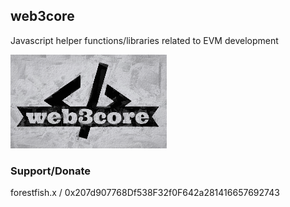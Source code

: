 ## web3core 

Javascript helper functions/libraries related to EVM development

![alt text](https://github.com/p00temkin/web3core/blob/master/img/web3core.png?raw=true)

### Support/Donate

forestfish.x / 0x207d907768Df538F32f0F642a281416657692743
   
